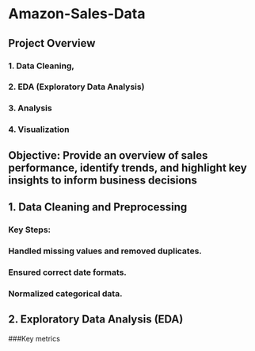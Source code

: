 # Amazon-Sales-Data

## Project Overview

### 1. Data Cleaning, 
### 2. EDA (Exploratory Data Analysis)
### 3. Analysis 
### 4. Visualization


## Objective: Provide an overview of sales performance, identify trends, and highlight key insights to inform business decisions


## 1. Data Cleaning and Preprocessing

### Key Steps:
### Handled missing values and removed duplicates.
### Ensured correct date formats.
### Normalized categorical data.

## 2. Exploratory Data Analysis (EDA)

###Key metrics
